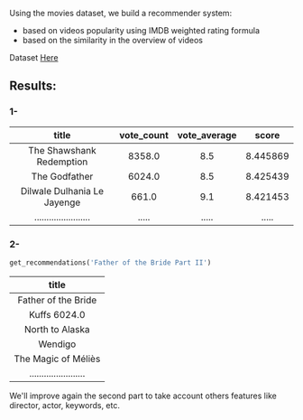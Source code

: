 Using the movies dataset, we build a recommender system:
- based on videos popularity using IMDB weighted rating formula
- based on the similarity in the overview of videos

 Dataset [Here](https://www.kaggle.com/rounakbanik/the-movies-dataset/data)

 ## Results:
 ### 1-

 | title  | vote_count  | vote_average | score |
| :------------: |:---------------:|:---------------:|:---------------:|
| The Shawshank Redemption     | 8358.0 | 8.5 | 8.445869 |
| The Godfather	| 6024.0 | 8.5 | 8.425439 |
| Dilwale Dulhania Le Jayenge | 661.0	 | 9.1 | 8.421453 |
| .......................     | .....| ..... | .....|

### 2-

```python
get_recommendations('Father of the Bride Part II')
```
| title  | 
| :------------:|
| Father of the Bride |
| Kuffs 6024.0 |
| North to Alaska|
| Wendigo |
| The Magic of Méliès |
| .......................|

We'll improve again the second part to take account others features like director, actor, keywords, etc.